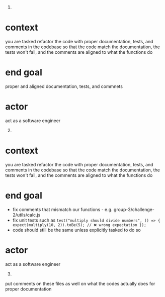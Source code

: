 1.
# context
you are tasked refactor the code with proper documentation, tests, and comments in the codebase so that the code match the documentation, the tests won't fail, and the comments are aligned to what the functions do

# end goal
proper and aligned documentation, tests, and commnets

# actor
act as a software engineer

2.
# context
you are tasked refactor the code with proper documentation, tests, and comments in the codebase so that the code match the documentation, the tests won't fail, and the comments are aligned to what the functions do

# end goal
- fix comments that mismatch our functions - e.g. group-3/challenge-2/utils/calc.js
- fix unit tests such as
  ``test("multiply should divide numbers", () => {
    expect(multiply(10, 2)).toBe(5); // ❌ wrong expectation
  });``
- code should still be the same unless explicitly tasked to do so

# actor
act as a software engineer

3.
put comments on these files as well on what the codes actually does for proper documentation
